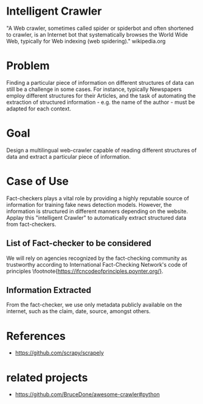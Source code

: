 # Intelligent Crawler

"A Web crawler, sometimes called spider or spiderbot and often shortened to crawler, is an Internet bot that systematically 
browses the World Wide Web, typically for Web indexing (web spidering)." wikipedia.org


# Problem
Finding a particular piece of information on different structures of data can still be a challenge in some cases. 
For instance, typically Newspapers employ different structures for their Articles, and the task of automating the extraction 
of structured information - e.g. the name of the author - must be adapted for each context.


# Goal
Design a multilingual web-crawler capable of reading different structures of data and extract a particular piece of information.

# Case of Use
Fact-checkers plays a vital role by providing a highly reputable source of information for training fake news detection models.
However, the information is structured in different manners depending on the website.
Applay this "intelligent Crawler" to automatically extract structured data from fact-checkers.  


## List of Fact-checker to be considered
We will rely on agencies recognized by the fact-checking community as trustworthy according to International Fact-Checking Network's 
code of principles \footnote{https://ifcncodeofprinciples.poynter.org/}. 
 
## Information Extracted
From the fact-checker, we use only metadata publicly available on the internet, such as the claim, date, source, amongst others.


# References
- https://github.com/scrapy/scrapely


# related projects
- https://github.com/BruceDone/awesome-crawler#python

